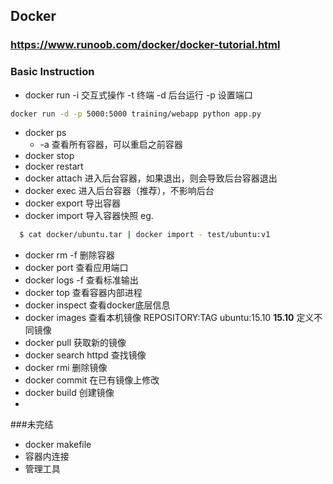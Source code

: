 ## Docker
### https://www.runoob.com/docker/docker-tutorial.html
### Basic Instruction
* docker run
-i 交互式操作
-t 终端
-d 后台运行
-p 设置端口

```bash
docker run -d -p 5000:5000 training/webapp python app.py
```
 * docker ps
    * -a 查看所有容器，可以重启之前容器
 * docker stop
 * docker restart
 * docker attach 进入后台容器，如果退出，则会导致后台容器退出
 * docker exec 进入后台容器（推荐），不影响后台
 * docker export 导出容器
 * docker import 导入容器快照
eg.
 ```bash
   $ cat docker/ubuntu.tar | docker import - test/ubuntu:v1
```
 * docker rm -f 删除容器
 * docker port 查看应用端口
 * docker logs -f 查看标准输出
 * docker top 查看容器内部进程
 * docker inspect 查看docker底层信息
 * docker images 查看本机镜像
    REPOSITORY:TAG  ubuntu:15.10  **15.10** 定义不同镜像
 * docker pull 获取新的镜像
 * docker search httpd 查找镜像
 * docker rmi 删除镜像
 * docker commit 在已有镜像上修改
 * docker build 创建镜像
*

###未完结
* docker makefile
* 容器内连接
* 管理工具

